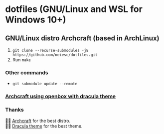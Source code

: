 # dotfiles (GNU/Linux and WSL for Windows 10+)
## GNU/Linux distro Archcraft (based in ArchLinux)
1. `git clone --recurse-submodules -j8 https://github.com/neiesc/dotfiles.git`
2. Run `make`

### Other commands
- `git submodule update --remote`

### [Archcraft using openbox with dracula theme](https://github.com/neiesc/archcraft-openbox-dracula)

### Thanks
🙏🏼 [Archcraft](https://github.com/archcraft-os) for the best distro.
<br>
🙏🏼 [Dracula theme](https://github.com/dracula/dracula-theme) for the best theme.
